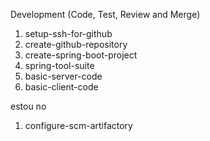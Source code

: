 Development (Code, Test, Review and Merge)

1. setup-ssh-for-github
1. create-github-repository
1. create-spring-boot-project
1. spring-tool-suite
1. basic-server-code
1. basic-client-code


estou no
1. configure-scm-artifactory

